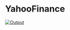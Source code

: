 # YahooFinance
<a href='https://postimg.cc/rzWb3m6V' target='_blank'><img src='https://i.postimg.cc/rzWb3m6V/Output.jpg' border='0' alt='Output'/></a>

